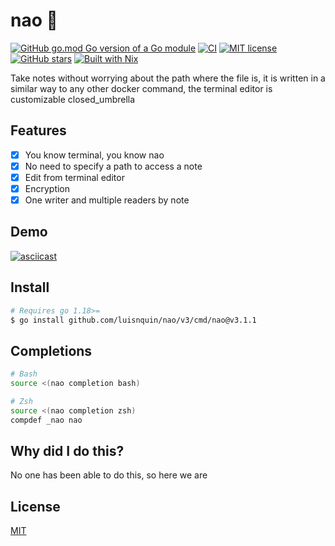 
# nao 🍵

[![GitHub go.mod Go version of a Go module](https://img.shields.io/github/go-mod/go-version/luisnquin/nao)](https://github.com/luisnquin/nao)
[![CI](https://github.com/luisnquin/nao/actions/workflows/go.yml/badge.svg)](https://github.com/luisnquin/nao/actions/workflows/go.yml)
[![MIT license](https://img.shields.io/badge/License-MIT-blue.svg)](https://lbesson.mit-license.org/)
[![GitHub stars](https://img.shields.io/github/stars/luisnquin/nao.svg?style=social&label=Star&maxAge=2592000)](https://github.com/luisnquin/nao)
[![Built with Nix](https://img.shields.io/static/v1?logo=nixos&logoColor=white&label=&message=Built%20with%20Nix&color=41439a)](https://github.com/luisnquin/nao)

Take notes without worrying about the path where the file is, it is written in a similar way to any other docker command, the terminal editor is customizable closed_umbrella

## Features

- [x] You know terminal, you know nao
- [x] No need to specify a path to access a note
- [x] Edit from terminal editor
- [x] Encryption
- [x] One writer and multiple readers by note

## Demo

[![asciicast](https://asciinema.org/a/9DETM5MtJaA9d0emviPvz1n0s.svg)](https://asciinema.org/a/9DETM5MtJaA9d0emviPvz1n0s)

## Install

```bash
# Requires go 1.18>=
$ go install github.com/luisnquin/nao/v3/cmd/nao@v3.1.1
```

## Completions

```bash
# Bash
source <(nao completion bash)

# Zsh
source <(nao completion zsh)
compdef _nao nao
```

## Why did I do this?

No one has been able to do this, so here we are

## License

[MIT](https://raw.githubusercontent.com/luisnquin/nao/main/.github/LICENSE)
